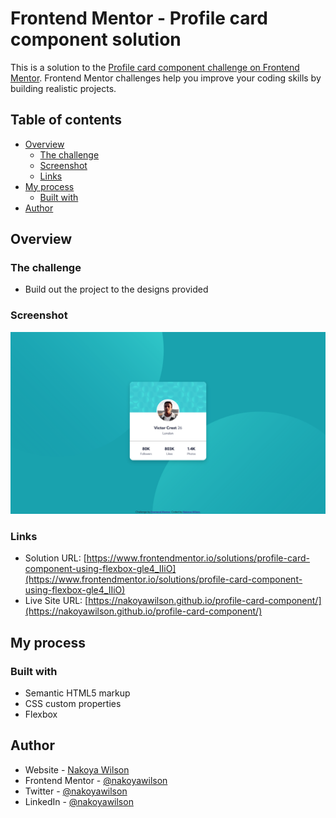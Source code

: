 # Frontend Mentor - Profile card component solution

This is a solution to the [Profile card component challenge on Frontend Mentor](https://www.frontendmentor.io/challenges/profile-card-component-cfArpWshJ). Frontend Mentor challenges help you improve your coding skills by building realistic projects. 

## Table of contents

- [Overview](#overview)
  - [The challenge](#the-challenge)
  - [Screenshot](#screenshot)
  - [Links](#links)
- [My process](#my-process)
  - [Built with](#built-with)
- [Author](#author)

## Overview

### The challenge

- Build out the project to the designs provided

### Screenshot

![](./images/screenshot.png)

### Links

- Solution URL: [https://www.frontendmentor.io/solutions/profile-card-component-using-flexbox-gle4_IIiO](https://www.frontendmentor.io/solutions/profile-card-component-using-flexbox-gle4_IIiO)
- Live Site URL: [https://nakoyawilson.github.io/profile-card-component/](https://nakoyawilson.github.io/profile-card-component/)

## My process

### Built with

- Semantic HTML5 markup
- CSS custom properties
- Flexbox

## Author

- Website - [Nakoya Wilson](https://nakoyawilson.netlify.app/)
- Frontend Mentor - [@nakoyawilson](https://www.frontendmentor.io/profile/nakoyawilson)
- Twitter - [@nakoyawilson](https://twitter.com/nakoyawilson)
- LinkedIn - [@nakoyawilson](https://www.linkedin.com/in/nakoyawilson/)
